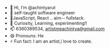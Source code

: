 - 👋 Hi, I’m @achintyarut
- 👀 self-taught software engineer
- 🌱JavaScript, React .. aim-- fullstack.
- 💞️ Curiosity, Learning, experimenting!!
- 📫 6360389534, artistmeachintya@gmail.com
- 😄 Pronouns: He
- ⚡ Fun fact: I am an artist,i love to create.

<!---
achintyarut/achintyarut is a ✨ special ✨ repository because its `README.md` (this file) appears on your GitHub profile.
You can click the Preview link to take a look at your changes.
--->
